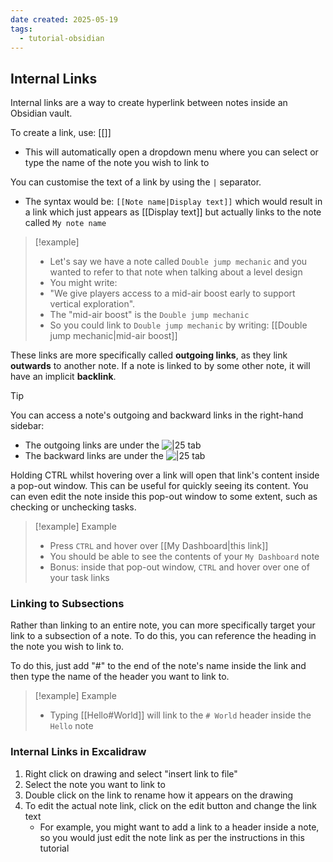 ```yaml
---
date created: 2025-05-19
tags:
  - tutorial-obsidian
---
```


## Internal Links

Internal links are a way to create hyperlink between notes inside an Obsidian vault.

To create a link, use: \[\[]]
 - This will automatically open a dropdown menu where you can select or type the name of the note you wish to link to

You can customise the text of a link by using the `|` separator. 
 - The syntax would be: `[[Note name|Display text]]` which would result in a link which just appears as \[\[Display text]] but actually links to the note called `My note name`

 > [!example]
 >  - Let's say we have a note called `Double jump mechanic` and you wanted to refer to that note when talking about a level design
 >  - You might write: 
 > 	 - "We give players access to a mid-air boost early to support vertical exploration".
 > 	 - The "mid-air boost" is the `Double jump mechanic`
 > 	 - So you could link to `Double jump mechanic` by writing: \[\[Double jump mechanic|mid-air boost]]

These links are more specifically called **outgoing links**, as they link **outwards** to another note. If a note is linked to by some other note, it will have an implicit **backlink**. 

 > [!tip]
 > You can access a note's outgoing and backward links in the right-hand sidebar:
 >  - The outgoing links are under the ![|25](https://i.imgur.com/vxRVdfa.png) tab
 >  - The backward links are under the ![|25](https://i.imgur.com/wSD0rSm.png) tab

Holding CTRL whilst hovering over a link will open that link's content inside a pop-out window. This can be useful for quickly seeing its content. You can even edit the note inside this pop-out window to some extent, such as checking or unchecking tasks.

 > [!example] Example
 >  - Press `CTRL` and hover over [[My Dashboard|this link]]
 >  - You should be able to see the contents of your `My Dashboard` note
 >  - Bonus: inside that pop-out window, `CTRL` and hover over one of your task links

### Linking to Subsections

Rather than linking to an entire note, you can more specifically target your link to a subsection of a note. To do this, you can reference the heading in the note you wish to link to.

To do this, just add "#" to the end of the note's name inside the link and then type the name of the header you want to link to. 

 > [!example] Example
 >  - Typing \[\[Hello#World]] will link to the `# World` header inside the `Hello` note

### Internal Links in Excalidraw

1. Right click on drawing and select "insert link to file"
2. Select the note you want to link to
3. Double click on the link to rename how it appears on the drawing
4. To edit the actual note link, click on the edit button and change the link text
	 - For example, you might want to add a link to a header inside a note, so you would just edit the note link as per the instructions in this tutorial